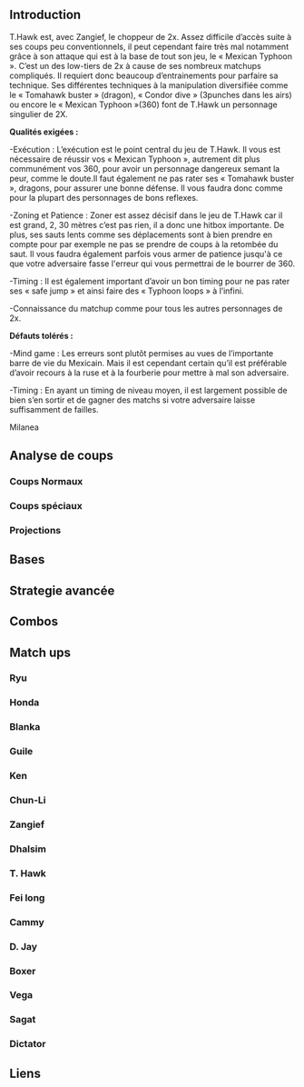 ## Introduction

T.Hawk est, avec Zangief, le choppeur de 2x. Assez difficile d’accès
suite à ses coups peu conventionnels, il peut cependant faire très mal
notamment grâce à son attaque qui est à la base de tout son jeu, le «
Mexican Typhoon ». C’est un des low-tiers de 2x à cause de ses nombreux
matchups compliqués. Il requiert donc beaucoup d’entrainements pour
parfaire sa technique. Ses différentes techniques à la manipulation
diversifiée comme le « Tomahawk buster » (dragon), « Condor dive »
(3punches dans les airs) ou encore le « Mexican Typhoon »(360) font de
T.Hawk un personnage singulier de 2X.

**Qualités exigées :**

-Exécution : L’exécution est le point central du jeu de T.Hawk. Il vous
est nécessaire de réussir vos « Mexican Typhoon », autrement dit plus
communément vos 360, pour avoir un personnage dangereux semant la peur,
comme le doute.Il faut également ne pas rater ses « Tomahawk buster »,
dragons, pour assurer une bonne défense. Il vous faudra donc comme pour
la plupart des personnages de bons reflexes.

-Zoning et Patience : Zoner est assez décisif dans le jeu de T.Hawk car
il est grand, 2, 30 mètres c’est pas rien, il a donc une hitbox
importante. De plus, ses sauts lents comme ses déplacements sont à bien
prendre en compte pour par exemple ne pas se prendre de coups à la
retombée du saut. Il vous faudra également parfois vous armer de
patience jusqu'à ce que votre adversaire fasse l'erreur qui vous
permettrai de le bourrer de 360.

-Timing : Il est également important d’avoir un bon timing pour ne pas
rater ses « safe jump » et ainsi faire des « Typhoon loops » à l’infini.

-Connaissance du matchup comme pour tous les autres personnages de 2x.

**Défauts tolérés :**

-Mind game : Les erreurs sont plutôt permises au vues de l’importante
barre de vie du Mexicain. Mais il est cependant certain qu’il est
préférable d’avoir recours à la ruse et à la fourberie pour mettre à mal
son adversaire.

-Timing : En ayant un timing de niveau moyen, il est largement possible
de bien s’en sortir et de gagner des matchs si votre adversaire laisse
suffisamment de failles.

Milanea

## Analyse de coups

### Coups Normaux

### Coups spéciaux

### Projections

## Bases

## Strategie avancée

## Combos

## Match ups

### Ryu

### Honda

### Blanka

### Guile

### Ken

### Chun-Li

### Zangief

### Dhalsim

### T. Hawk

### Fei long

### Cammy

### D. Jay

### Boxer

### Vega

### Sagat

### Dictator

## Liens
